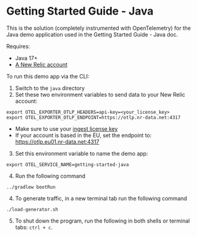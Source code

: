 # Getting Started Guide - Java

This is the solution (completely instrumented with OpenTelemetry) for the Java demo application used in the Getting Started Guide - Java doc. 

Requires:

* Java 17+
* [A New Relic account](https://one.newrelic.com/)

To run this demo app via the CLI:

1. Switch to the `java` directory
2. Set these two environment variables to send data to your New Relic account:
```
export OTEL_EXPORTER_OTLP_HEADERS=api-key=<your_license_key>
export OTEL_EXPORTER_OTLP_ENDPOINT=https://otlp.nr-data.net:4317
```
* Make sure to use your [ingest license key](https://docs.newrelic.com/docs/apis/intro-apis/new-relic-api-keys/#license-key)
* If your account is based in the EU, set the endpoint to: https://otlp.eu01.nr-data.net:4317

3. Set this environment variable to name the demo app:
```
export OTEL_SERVICE_NAME=getting-started-java
```

4. Run the following command

```shell
../gradlew bootRun
```

4. To generate traffic, in a new terminal tab run the following command
```shell
./load-generator.sh
```

5. To shut down the program, run the following in both shells or terminal tabs: `ctrl + c`. 